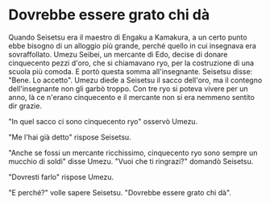 # Dovrebbe essere grato chi dà

Quando Seisetsu era il maestro di Engaku a Kamakura, a un certo punto ebbe bisogno di un alloggio più grande, perché quello in cui insegnava era sovraffollato. Umezu Seibei, un mercante di Edo, decise di donare cinquecento pezzi d'oro, che si chiamavano ryo, per la costruzione di una scuola più comoda. E portò questa somma all'insegnante. Seisetsu disse: "Bene. Lo accetto". Umezu diede a Seisetsu il sacco dell'oro, ma il contegno dell'insegnante non gli garbò troppo. Con tre ryo si poteva vivere per un anno, là ce n'erano cinquecento e il mercante non si era nemmeno sentito dir grazie.

"In quel sacco ci sono cinquecento ryo" osservò Umezu.

"Me l'hai già detto" rispose Seisetsu.

"Anche se fossi un mercante ricchissimo, cinquecento ryo sono sempre un mucchio di soldi" disse Umezu. "Vuoi che ti ringrazi?" domandò Seisetsu.

"Dovresti farlo" rispose Umezu.

"E perché?" volle sapere Seisetsu. "Dovrebbe essere grato chi dà".
